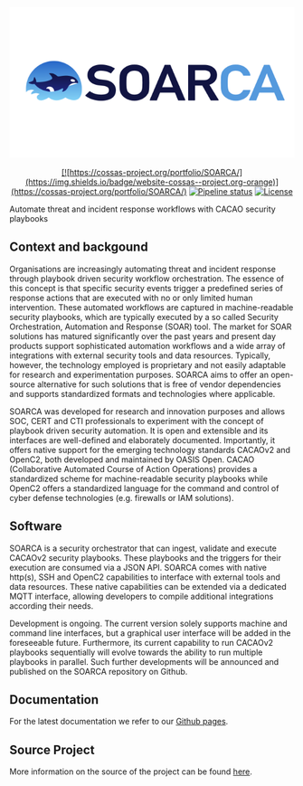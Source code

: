 <div align="center">
<a href="https://cossas-project.org/cossas-software/soarca"><img src="img/soarca-logo.svg"/>


[![https://cossas-project.org/portfolio/SOARCA/](https://img.shields.io/badge/website-cossas--project.org-orange)](https://cossas-project.org/portfolio/SOARCA/)
[![Pipeline status](https://github.com/cossas/soarca/actions/workflows/ci.yml/badge.svg?development)](https://github.com/COSSAS/SOARCA/actions)
[![License](https://img.shields.io/badge/License-Apache_2.0-blue.svg)](https://opensource.org/licenses/Apache-2.0)
</div></a>


Automate threat and incident response workflows with CACAO security playbooks	

## Context and backgound 

Organisations are increasingly automating threat and incident response through playbook driven security workflow orchestration. The essence of this concept is that specific security events trigger a predefined series of response actions that are executed with no or only limited human intervention. These automated workflows are captured in machine-readable security playbooks, which are typically executed by a so called Security Orchestration, Automation and Response (SOAR) tool. The market for SOAR solutions has matured significantly over the past years and present day products support sophisticated automation workflows and a wide array of integrations with external security tools and data resources. Typically, however, the technology employed is proprietary and not easily adaptable for research and experimentation purposes. SOARCA aims to offer an open-source alternative for such solutions that is free of vendor dependencies and supports standardized formats and technologies where applicable.

SOARCA was developed for research and innovation purposes and allows SOC, CERT and CTI professionals to experiment with the concept of playbook driven security automation. It is open and extensible and its interfaces are well-defined and elaborately documented. Importantly, it offers native support for the emerging technology standards CACAOv2 and OpenC2, both developed and maintained by OASIS Open. CACAO (Collaborative Automated Course of Action Operations) provides a standardized scheme for machine-readable security playbooks while OpenC2 offers a standardized language for the command and control of cyber defense technologies (e.g. firewalls or IAM solutions).


## Software
SOARCA is a security orchestrator that can ingest, validate and execute CACAOv2 security playbooks. These playbooks and the triggers for their execution are consumed via a JSON API. SOARCA comes with native http(s), SSH and OpenC2 capabilities to interface with external tools and data resources. These native capabilities can be extended via a dedicated MQTT interface, allowing developers to compile additional integrations according their needs.

Development is ongoing. The current version solely supports machine and command line interfaces, but a graphical user interface will be added in the foreseeable future. Furthermore, its current capability to run CACAOv2 playbooks sequentially will evolve towards the ability to run multiple playbooks in parallel. Such further developments will be announced and published on the SOARCA repository on Github.


## Documentation

For the latest documentation we refer to our [Github pages](https://cossas.github.io/SOARCA/).


## Source Project

More information on the source of the project can be found [here](https://cossas.github.io/SOARCA/docs/about/).